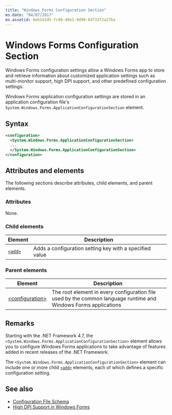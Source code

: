 ```yaml
---
title: "Windows Forms Configuration Section"
ms.date: "04/07/2017"
ms.assetid: 6eb142d5-fc98-40e2-9d90-84733f2a27ba
---
```

# Windows Forms Configuration Section
Windows Forms configuration settings allow a Windows Forms app to store and retrieve information about customized application settings such as multi-monitor support, high DPI support, and other predefined configuration settings.

Windows Forms application configuration settings are stored in an application configuration file's `System.Windows.Forms.ApplicationConfigurationSection` element.

## Syntax

```xml
<configuration>
  <System.Windows.Forms.ApplicationConfigurationSection>
  ...
  </System.Windows.Forms.ApplicationConfigurationSection>
</configuration>
```

## Attributes and elements

The following sections describe attributes, child elements, and parent elements.

### Attributes

None.

### Child elements

Element  |Description |
---------|---------|
[`<add>`](windows-forms-add-configuration-element.md) | Adds a configuration setting key with a specified value |

### Parent elements

Element  |Description |
---------|---------|
[\<configuration>](../configuration-element.md) | The root element in every configuration file used by the common language runtime and Windows Forms applications |

## Remarks

Starting with the .NET Framework 4.7, the `<System.Windows.Forms.ApplicationConfigurationSection>` element allows you to configure Windows Forms applications to take advantage of features added in recent releases of the .NET Framework. 

The `<System.Windows.Forms.ApplicationConfigurationSection>` element can include one or more child [`<add>`](windows-forms-add-configuration-element.md) elements, each of which defines a specific configuration setting.

## See also

- [Configuration File Schema](../index.md)
- [High DPI Support in Windows Forms](../../../winforms/high-dpi-support-in-windows-forms.md)
